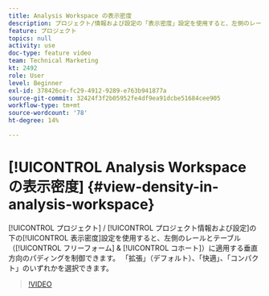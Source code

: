 ```yaml
---
title: Analysis Workspace の表示密度
description: プロジェクト/情報および設定の「表示密度」設定を使用すると、左側のレールおよびテーブル（フリーフォームおよびコホート）に適用する垂直方向のパディングを制御できます。 「拡張」（デフォルト）、「快適」、「コンパクト」のいずれかを選択できます。
feature: プロジェクト
topics: null
activity: use
doc-type: feature video
team: Technical Marketing
kt: 2492
role: User
level: Beginner
exl-id: 378426ce-fc29-4912-9289-e763b941877a
source-git-commit: 32424f3f2b05952fe4df9ea91dcbe51684cee905
workflow-type: tm+mt
source-wordcount: '78'
ht-degree: 14%

---
```


# [!UICONTROL Analysis Workspace の表示密度] {#view-density-in-analysis-workspace}

[!UICONTROL プロジェクト] / [!UICONTROL プロジェクト情報および設定]の下の[!UICONTROL 表示密度]設定を使用すると、左側のレールとテーブル（[!UICONTROL フリーフォーム] &amp; [!UICONTROL コホート]）に適用する垂直方向のパディングを制御できます。 「拡張」（デフォルト）、「快適」、「コンパクト」のいずれかを選択できます。

>[!VIDEO](https://video.tv.adobe.com/v/25963/?quality=12)
